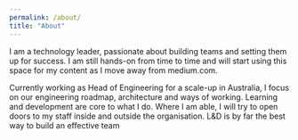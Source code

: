```yaml
---
permalink: /about/
title: "About"
---
```


I am a technology leader, passionate about building teams and setting them up for success. I am still hands-on from time to time and will start using this space for my content as I move away from medium.com.

Currently working as Head of Engineering for a scale-up in Australia, I focus on our engineering roadmap, architecture and ways of working. Learning and development are core to what I do. Where I am able, I will try to open doors to my staff inside and outside the organisation. L&D is by far the best way to build an effective team